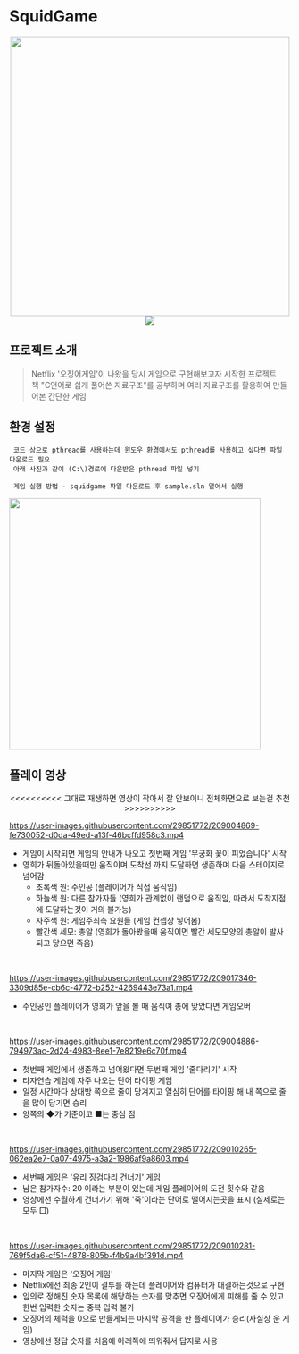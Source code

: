 # SquidGame

<p align="center">
<img width="500px" src="https://user-images.githubusercontent.com/29851772/209011490-05bb86ec-b1d3-4d11-8952-e4679aba01b5.png">
<br>
<img src="https://img.shields.io/badge/C-A8B9CC?style=flat-square&logo=C&logoColor=white"/>
</p>


## 프로젝트 소개
 > Netflix '오징어게임'이 나왔을 당시 게임으로 구현해보고자 시작한 프로젝트                           
 > 책 "C언어로 쉽게 풀어쓴 자료구조"를 공부하며 여러 자료구조를 활용하여 만들어본 간단한 게임
 
## 환경 설정
     코드 상으로 pthread를 사용하는데 윈도우 환경에서도 pthread를 사용하고 싶다면 파일 다운로드 필요
     아래 사진과 같이 (C:\)경로에 다운받은 pthread 파일 넣기
     
     게임 실행 방법 - squidgame 파일 다운로드 후 sample.sln 열어서 실행
     
   <img width="450px" src="https://user-images.githubusercontent.com/29851772/199258011-919c859f-bca3-4544-8937-8d62c6eb17fa.png">
   
## 플레이 영상

<p align="center">
<<<<<<<<<< 그대로 재생하면 영상이 작아서 잘 안보이니 전체화면으로 보는걸 추천 >>>>>>>>>>
<br>
</p>

https://user-images.githubusercontent.com/29851772/209004869-fe730052-d0da-49ed-a13f-46bcffd958c3.mp4

- 게임이 시작되면 게임의 안내가 나오고 첫번째 게임 '무궁화 꽃이 피었습니다' 시작             
- 영희가 뒤돌아있을때만 움직이며 도착선 까지 도달하면 생존하며 다음 스테이지로 넘어감
  - 초록색 원: 주인공 (플레이어가 직접 움직임)
  - 하늘색 원: 다른 참가자들 (영희가 관계없이 랜덤으로 움직임, 따라서 도착지점에 도달하는것이 거의 불가능)
  - 자주색 원: 게임주최측 요원들 (게임 컨셉상 넣어봄)
  - 빨간색 세모: 총알 (영희가 돌아봤을때 움직이면 빨간 세모모양의 총알이 발사되고 닿으면 죽음)
<br>

https://user-images.githubusercontent.com/29851772/209017346-3309d85e-cb6c-4772-b252-4269443e73a1.mp4

- 주인공인 플레이어가 영희가 앞을 볼 때 움직여 총에 맞았다면 게임오버
<br>

https://user-images.githubusercontent.com/29851772/209004886-794973ac-2d24-4983-8ee1-7e8219e6c70f.mp4

- 첫번째 게임에서 생존하고 넘어왔다면 두번째 게임 '줄다리기' 시작
- 타자연습 게임에 자주 나오는 단어 타이핑 게임
- 일정 시간마다 상대방 쪽으로 줄이 당겨지고 열심히 단어를 타이핑 해 내 쪽으로 줄을 많이 당기면 승리
- 양쪽의 ◆가 기준이고 ■는 중심 점
<br>

https://user-images.githubusercontent.com/29851772/209010265-062ea2e7-0a07-4975-a3a2-1986af9a8603.mp4

- 세번째 게임은 '유리 징검다리 건너기' 게임
- 남은 참가자수: 20 이라는 부분이 있는데 게임 플레이어의 도전 횟수와 같음
- 영상에선 수월하게 건너가기 위해 '죽'이라는 단어로 떨어지는곳을 표시 (실제로는 모두 □)
<br>

https://user-images.githubusercontent.com/29851772/209010281-769f5da6-cf51-4878-805b-f4b9a4bf391d.mp4
- 마지막 게임은 '오징어 게임'
- Netflix에선 최종 2인이 결투를 하는데 플레이어와 컴퓨터가 대결하는것으로 구현
- 임의로 정해진 숫자 목록에 해당하는 숫자를 맞추면 오징어에게 피해를 줄 수 있고 한번 입력한 숫자는 중복 입력 불가
- 오징어의 체력을 0으로 만들게되는 마지막 공격을 한 플레이어가 승리(사실상 운 게임) 
- 영상에선 정답 숫자를 처음에 아래쪽에 띄워줘서 답지로 사용 






















